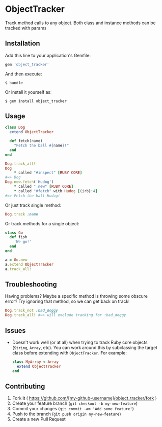 # ObjectTracker

Track method calls to any object. Both class and instance methods can be tracked with params

## Installation

Add this line to your application's Gemfile:

```ruby
gem 'object_tracker'
```

And then execute:

    $ bundle

Or install it yourself as:

    $ gem install object_tracker

## Usage

```ruby
class Dog
  extend ObjectTracker

  def fetch(name)
    "Fetch the ball #{name}!"
  end
end

Dog.track_all!
Dog
    * called "#inspect" [RUBY CORE]
#=> Dog
Dog.new.fetch('Hudog')
    * called ".new" [RUBY CORE]
    * called "#fetch" with Hudog [(irb):4]
#=> Fetch the ball Hudog!
```

Or just track single method:

```ruby
Dog.track :name
```

Or track methods for a single object:

```ruby
class Go
  def fish
    'We go!'
  end
end

a = Go.new
a.extend ObjectTracker
a.track_all!
```

## Troubleshooting

Having problems? Maybe a specific method is throwing some obscure error? Try ignoring that method, so we can get back on track!

```ruby
Dog.track_not :bad_doggy
Dog.track_all! #=> will exclude tracking for :bad_doggy
```

## Issues

* Doesn't work well (or at all) when trying to track Ruby core objects (`String`, `Array`, etc). You can work around this by
 subclassing the target class before extending with `ObjectTracker`. For example:

  ```ruby
  class MyArray < Array
  	extend ObjectTracker
  end
  ```

## Contributing

1. Fork it ( https://github.com/[my-github-username]/object_tracker/fork )
2. Create your feature branch (`git checkout -b my-new-feature`)
3. Commit your changes (`git commit -am 'Add some feature'`)
4. Push to the branch (`git push origin my-new-feature`)
5. Create a new Pull Request
